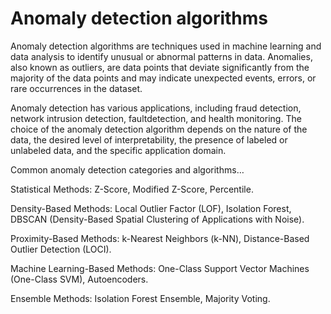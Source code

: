 # Anomaly detection algorithms

Anomaly detection algorithms are techniques used in machine learning and data analysis to identify unusual or abnormal patterns in data. Anomalies, also known as outliers, are data points that deviate significantly from the majority of the data points and may indicate unexpected events, errors, or rare occurrences in the dataset. 

Anomaly detection has various applications, including fraud detection, network intrusion detection, faultdetection, and health monitoring. The choice of the anomaly detection algorithm depends on the nature of the data, the desired level of interpretability, the presence of labeled or unlabeled data, and the specific application domain. 

Common anomaly detection categories and algorithms…

Statistical Methods: Z-Score, Modified Z-Score, Percentile.

Density-Based Methods: Local Outlier Factor (LOF), Isolation Forest, DBSCAN (Density-Based Spatial Clustering of Applications with Noise).

Proximity-Based Methods: k-Nearest Neighbors (k-NN), Distance-Based Outlier Detection (LOCI).

Machine Learning-Based Methods: One-Class Support Vector Machines (One-Class SVM), Autoencoders.

Ensemble Methods: Isolation Forest Ensemble, Majority Voting.
